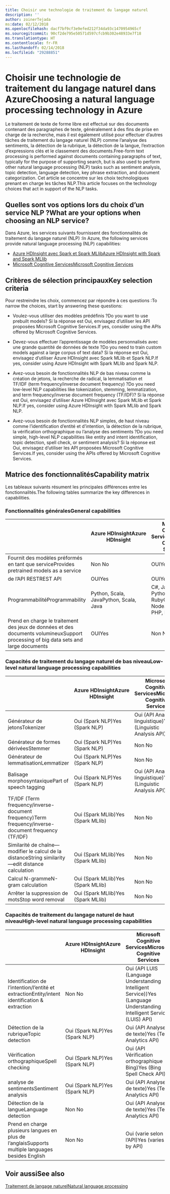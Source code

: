 ```yaml
---
title: Choisir une technologie de traitement du langage naturel
description: ''
author: zoinerTejada
ms:date: 02/12/2018
ms.openlocfilehash: dacf7bf9cf3e9efed212f34da93c1470954965cf
ms.sourcegitcommit: 90cf2de795e50571d597cfcb9b302e48933e7f18
ms.translationtype: HT
ms.contentlocale: fr-FR
ms.lasthandoff: 02/14/2018
ms.locfileid: "29288851"
---
```

# <a name="choosing-a-natural-language-processing-technology-in-azure"></a><span data-ttu-id="41a9a-102">Choisir une technologie de traitement du langage naturel dans Azure</span><span class="sxs-lookup"><span data-stu-id="41a9a-102">Choosing a natural language processing technology in Azure</span></span>

<span data-ttu-id="41a9a-103">Le traitement de texte de forme libre est effectué sur des documents contenant des paragraphes de texte, généralement à des fins de prise en charge de la recherche, mais il est également utilisé pour effectuer d’autres tâches de traitement du langage naturel (NLP) comme l’analyse des sentiments, la détection de la rubrique, la détection de la langue, l’extraction d’expressions clés et le classement des documents.</span><span class="sxs-lookup"><span data-stu-id="41a9a-103">Free-form text processing is performed against documents containing paragraphs of text, typically for the purpose of supporting search, but is also used to perform other natural language processing (NLP) tasks such as sentiment analysis, topic detection, language detection, key phrase extraction, and document categorization.</span></span> <span data-ttu-id="41a9a-104">Cet article se concentre sur les choix technologiques prenant en charge les tâches NLP.</span><span class="sxs-lookup"><span data-stu-id="41a9a-104">This article focuses on the technology choices that act in support of the NLP tasks.</span></span>

## <a name="what-are-your-options-when-choosing-an-nlp-service"></a><span data-ttu-id="41a9a-105">Quelles sont vos options lors du choix d’un service NLP ?</span><span class="sxs-lookup"><span data-stu-id="41a9a-105">What are your options when choosing an NLP service?</span></span>

<span data-ttu-id="41a9a-106">Dans Azure, les services suivants fournissent des fonctionnalités de traitement du langage naturel (NLP) :</span><span class="sxs-lookup"><span data-stu-id="41a9a-106">In Azure, the following services provide natural language processing (NLP) capabilities:</span></span>

- [<span data-ttu-id="41a9a-107">Azure HDInsight avec Spark et Spark MLlib</span><span class="sxs-lookup"><span data-stu-id="41a9a-107">Azure HDInsight with Spark and Spark MLlib</span></span>](/azure/hdinsight/spark/apache-spark-overview)
- [<span data-ttu-id="41a9a-108">Microsoft Cognitive Services</span><span class="sxs-lookup"><span data-stu-id="41a9a-108">Microsoft Cognitive Services</span></span>](/azure/#pivot=products&panel=cognitive)

## <a name="key-selection-criteria"></a><span data-ttu-id="41a9a-109">Critères de sélection principaux</span><span class="sxs-lookup"><span data-stu-id="41a9a-109">Key selection criteria</span></span>

<span data-ttu-id="41a9a-110">Pour restreindre les choix, commencez par répondre à ces questions :</span><span class="sxs-lookup"><span data-stu-id="41a9a-110">To narrow the choices, start by answering these questions:</span></span>

- <span data-ttu-id="41a9a-111">Voulez-vous utiliser des modèles prédéfinis ?</span><span class="sxs-lookup"><span data-stu-id="41a9a-111">Do you want to use prebuilt models?</span></span> <span data-ttu-id="41a9a-112">Si la réponse est Oui, envisagez d’utiliser les API proposées Microsoft Cognitive Services.</span><span class="sxs-lookup"><span data-stu-id="41a9a-112">If yes, consider using the APIs offered by Microsoft Cognitive Services.</span></span>

- <span data-ttu-id="41a9a-113">Devez-vous effectuer l’apprentissage de modèles personnalisés avec une grande quantité de données de texte ?</span><span class="sxs-lookup"><span data-stu-id="41a9a-113">Do you need to train custom models against a large corpus of text data?</span></span> <span data-ttu-id="41a9a-114">Si la réponse est Oui, envisagez d’utiliser Azure HDInsight avec Spark MLlib et Spark NLP.</span><span class="sxs-lookup"><span data-stu-id="41a9a-114">If yes, consider using Azure HDInsight with Spark MLlib and Spark NLP.</span></span>

- <span data-ttu-id="41a9a-115">Avez-vous besoin de fonctionnalités NLP de bas niveau comme la création de jetons, la recherche de radical, la lemmatisation et TF/IDF (term frequency/inverse document frequency) ?</span><span class="sxs-lookup"><span data-stu-id="41a9a-115">Do you need low-level NLP capabilities like tokenization, stemming, lemmatization, and term frequency/inverse document frequency (TF/IDF)?</span></span> <span data-ttu-id="41a9a-116">Si la réponse est Oui, envisagez d’utiliser Azure HDInsight avec Spark MLlib et Spark NLP.</span><span class="sxs-lookup"><span data-stu-id="41a9a-116">If yes, consider using Azure HDInsight with Spark MLlib and Spark NLP.</span></span>

- <span data-ttu-id="41a9a-117">Avez-vous besoin de fonctionnalités NLP simples, de haut niveau comme l’identification d’entité et d’intention, la détection de la rubrique, la vérification orthographique ou l’analyse des sentiments ?</span><span class="sxs-lookup"><span data-stu-id="41a9a-117">Do you need simple, high-level NLP capabilities like entity and intent identification, topic detection, spell check, or sentiment analysis?</span></span> <span data-ttu-id="41a9a-118">Si la réponse est Oui, envisagez d’utiliser les API proposées Microsoft Cognitive Services.</span><span class="sxs-lookup"><span data-stu-id="41a9a-118">If yes, consider using the APIs offered by Microsoft Cognitive Services.</span></span>

## <a name="capability-matrix"></a><span data-ttu-id="41a9a-119">Matrice des fonctionnalités</span><span class="sxs-lookup"><span data-stu-id="41a9a-119">Capability matrix</span></span>

<span data-ttu-id="41a9a-120">Les tableaux suivants résument les principales différences entre les fonctionnalités.</span><span class="sxs-lookup"><span data-stu-id="41a9a-120">The following tables summarize the key differences in capabilities.</span></span>  

### <a name="general-capabilities"></a><span data-ttu-id="41a9a-121">Fonctionnalités générales</span><span class="sxs-lookup"><span data-stu-id="41a9a-121">General capabilities</span></span>

| | <span data-ttu-id="41a9a-122">Azure HDInsight</span><span class="sxs-lookup"><span data-stu-id="41a9a-122">Azure HDInsight</span></span> | <span data-ttu-id="41a9a-123">Microsoft Cognitive Services</span><span class="sxs-lookup"><span data-stu-id="41a9a-123">Microsoft Cognitive Services</span></span> |
| --- | --- | --- |
| <span data-ttu-id="41a9a-124">Fournit des modèles préformés en tant que service</span><span class="sxs-lookup"><span data-stu-id="41a9a-124">Provides pretrained models as a service</span></span> | <span data-ttu-id="41a9a-125">Non </span><span class="sxs-lookup"><span data-stu-id="41a9a-125">No</span></span> | <span data-ttu-id="41a9a-126">OUI</span><span class="sxs-lookup"><span data-stu-id="41a9a-126">Yes</span></span> |
| <span data-ttu-id="41a9a-127">de l’API REST</span><span class="sxs-lookup"><span data-stu-id="41a9a-127">REST API</span></span> | <span data-ttu-id="41a9a-128">OUI</span><span class="sxs-lookup"><span data-stu-id="41a9a-128">Yes</span></span> | <span data-ttu-id="41a9a-129">OUI</span><span class="sxs-lookup"><span data-stu-id="41a9a-129">Yes</span></span> |
| <span data-ttu-id="41a9a-130">Programmabilité</span><span class="sxs-lookup"><span data-stu-id="41a9a-130">Programmability</span></span> | <span data-ttu-id="41a9a-131">Python, Scala, Java</span><span class="sxs-lookup"><span data-stu-id="41a9a-131">Python, Scala, Java</span></span> | <span data-ttu-id="41a9a-132">C#, Java, Node.js, Python, PHP, Ruby</span><span class="sxs-lookup"><span data-stu-id="41a9a-132">C#, Java, Node.js, Python, PHP, Ruby</span></span> |
| <span data-ttu-id="41a9a-133">Prend en charge le traitement des jeux de données et des documents volumineux</span><span class="sxs-lookup"><span data-stu-id="41a9a-133">Support processing of big data sets and large documents</span></span> | <span data-ttu-id="41a9a-134">OUI</span><span class="sxs-lookup"><span data-stu-id="41a9a-134">Yes</span></span> | <span data-ttu-id="41a9a-135">Non </span><span class="sxs-lookup"><span data-stu-id="41a9a-135">No</span></span> |

### <a name="low-level-natural-language-processing-capabilities"></a><span data-ttu-id="41a9a-136">Capacités de traitement du langage naturel de bas niveau</span><span class="sxs-lookup"><span data-stu-id="41a9a-136">Low-level natural language processing capabilities</span></span>

| | <span data-ttu-id="41a9a-137">Azure HDInsight</span><span class="sxs-lookup"><span data-stu-id="41a9a-137">Azure HDInsight</span></span> | <span data-ttu-id="41a9a-138">Microsoft Cognitive Services</span><span class="sxs-lookup"><span data-stu-id="41a9a-138">Microsoft Cognitive Services</span></span> |  
| --- | --- | --- | 
| <span data-ttu-id="41a9a-139">Générateur de jetons</span><span class="sxs-lookup"><span data-stu-id="41a9a-139">Tokenizer</span></span> | <span data-ttu-id="41a9a-140">Oui (Spark NLP)</span><span class="sxs-lookup"><span data-stu-id="41a9a-140">Yes (Spark NLP)</span></span> | <span data-ttu-id="41a9a-141">Oui (API Analyse linguistique)</span><span class="sxs-lookup"><span data-stu-id="41a9a-141">Yes (Linguistic Analysis API)</span></span> |
| <span data-ttu-id="41a9a-142">Générateur de formes dérivées</span><span class="sxs-lookup"><span data-stu-id="41a9a-142">Stemmer</span></span> | <span data-ttu-id="41a9a-143">Oui (Spark NLP)</span><span class="sxs-lookup"><span data-stu-id="41a9a-143">Yes (Spark NLP)</span></span> | <span data-ttu-id="41a9a-144">Non </span><span class="sxs-lookup"><span data-stu-id="41a9a-144">No</span></span> |
| <span data-ttu-id="41a9a-145">Générateur de lemmatisation</span><span class="sxs-lookup"><span data-stu-id="41a9a-145">Lemmatizer</span></span> | <span data-ttu-id="41a9a-146">Oui (Spark NLP)</span><span class="sxs-lookup"><span data-stu-id="41a9a-146">Yes (Spark NLP)</span></span> | <span data-ttu-id="41a9a-147">Non </span><span class="sxs-lookup"><span data-stu-id="41a9a-147">No</span></span> |
| <span data-ttu-id="41a9a-148">Balisage morphosyntaxique</span><span class="sxs-lookup"><span data-stu-id="41a9a-148">Part of speech tagging</span></span> | <span data-ttu-id="41a9a-149">Oui (Spark NLP)</span><span class="sxs-lookup"><span data-stu-id="41a9a-149">Yes (Spark NLP)</span></span> | <span data-ttu-id="41a9a-150">Oui (API Analyse linguistique)</span><span class="sxs-lookup"><span data-stu-id="41a9a-150">Yes (Linguistic Analysis API)</span></span> |
| <span data-ttu-id="41a9a-151">TF/IDF (Term frequency/inverse-document frequency)</span><span class="sxs-lookup"><span data-stu-id="41a9a-151">Term frequency/inverse-document frequency (TF/IDF)</span></span> | <span data-ttu-id="41a9a-152">Oui (Spark MLlib)</span><span class="sxs-lookup"><span data-stu-id="41a9a-152">Yes (Spark MLlib)</span></span> | <span data-ttu-id="41a9a-153">Non </span><span class="sxs-lookup"><span data-stu-id="41a9a-153">No</span></span> |
| <span data-ttu-id="41a9a-154">Similarité de chaîne&mdash;modifier le calcul de la distance</span><span class="sxs-lookup"><span data-stu-id="41a9a-154">String similarity&mdash;edit distance calculation</span></span> | <span data-ttu-id="41a9a-155">Oui (Spark MLlib)</span><span class="sxs-lookup"><span data-stu-id="41a9a-155">Yes (Spark MLlib)</span></span> | <span data-ttu-id="41a9a-156">Non </span><span class="sxs-lookup"><span data-stu-id="41a9a-156">No</span></span> |
| <span data-ttu-id="41a9a-157">Calcul N-gramme</span><span class="sxs-lookup"><span data-stu-id="41a9a-157">N-gram calculation</span></span> | <span data-ttu-id="41a9a-158">Oui (Spark MLlib)</span><span class="sxs-lookup"><span data-stu-id="41a9a-158">Yes (Spark MLlib)</span></span> | <span data-ttu-id="41a9a-159">Non </span><span class="sxs-lookup"><span data-stu-id="41a9a-159">No</span></span> |
| <span data-ttu-id="41a9a-160">Arrêter la suppression de mots</span><span class="sxs-lookup"><span data-stu-id="41a9a-160">Stop word removal</span></span> | <span data-ttu-id="41a9a-161">Oui (Spark MLlib)</span><span class="sxs-lookup"><span data-stu-id="41a9a-161">Yes (Spark MLlib)</span></span> | <span data-ttu-id="41a9a-162">Non </span><span class="sxs-lookup"><span data-stu-id="41a9a-162">No</span></span> |

### <a name="high-level-natural-language-processing-capabilities"></a><span data-ttu-id="41a9a-163">Capacités de traitement du langage naturel de haut niveau</span><span class="sxs-lookup"><span data-stu-id="41a9a-163">High-level natural language processing capabilities</span></span>

| | <span data-ttu-id="41a9a-164">Azure HDInsight</span><span class="sxs-lookup"><span data-stu-id="41a9a-164">Azure HDInsight</span></span> | <span data-ttu-id="41a9a-165">Microsoft Cognitive Services</span><span class="sxs-lookup"><span data-stu-id="41a9a-165">Microsoft Cognitive Services</span></span> |
| --- | --- | --- | 
| <span data-ttu-id="41a9a-166">Identification de l’intention/l’entité et extraction</span><span class="sxs-lookup"><span data-stu-id="41a9a-166">Entity/intent identification & extraction</span></span> | <span data-ttu-id="41a9a-167">Non </span><span class="sxs-lookup"><span data-stu-id="41a9a-167">No</span></span> | <span data-ttu-id="41a9a-168">Oui (API LUIS (Language Understanding Intelligent Service))</span><span class="sxs-lookup"><span data-stu-id="41a9a-168">Yes (Language Understanding Intelligent Service (LUIS) API)</span></span> |    
| <span data-ttu-id="41a9a-169">Détection de la rubrique</span><span class="sxs-lookup"><span data-stu-id="41a9a-169">Topic detection</span></span> | <span data-ttu-id="41a9a-170">Oui (Spark NLP)</span><span class="sxs-lookup"><span data-stu-id="41a9a-170">Yes (Spark NLP)</span></span> | <span data-ttu-id="41a9a-171">Oui (API Analyse de texte)</span><span class="sxs-lookup"><span data-stu-id="41a9a-171">Yes (Text Analytics API)</span></span> |
| <span data-ttu-id="41a9a-172">Vérification orthographique</span><span class="sxs-lookup"><span data-stu-id="41a9a-172">Spell checking</span></span> | <span data-ttu-id="41a9a-173">Oui (Spark NLP)</span><span class="sxs-lookup"><span data-stu-id="41a9a-173">Yes (Spark NLP)</span></span> | <span data-ttu-id="41a9a-174">Oui (API Vérification orthographique Bing)</span><span class="sxs-lookup"><span data-stu-id="41a9a-174">Yes (Bing Spell Check API)</span></span> |
| <span data-ttu-id="41a9a-175">analyse de sentiments</span><span class="sxs-lookup"><span data-stu-id="41a9a-175">Sentiment analysis</span></span> | <span data-ttu-id="41a9a-176">Oui (Spark NLP)</span><span class="sxs-lookup"><span data-stu-id="41a9a-176">Yes (Spark NLP)</span></span> | <span data-ttu-id="41a9a-177">Oui (API Analyse de texte)</span><span class="sxs-lookup"><span data-stu-id="41a9a-177">Yes (Text Analytics API)</span></span> |
| <span data-ttu-id="41a9a-178">Détection de la langue</span><span class="sxs-lookup"><span data-stu-id="41a9a-178">Language detection</span></span> | <span data-ttu-id="41a9a-179">Non </span><span class="sxs-lookup"><span data-stu-id="41a9a-179">No</span></span> | <span data-ttu-id="41a9a-180">Oui (API Analyse de texte)</span><span class="sxs-lookup"><span data-stu-id="41a9a-180">Yes (Text Analytics API)</span></span> |
| <span data-ttu-id="41a9a-181">Prend en charge plusieurs langues en plus de l’anglais</span><span class="sxs-lookup"><span data-stu-id="41a9a-181">Supports multiple languages besides English</span></span> | <span data-ttu-id="41a9a-182">Non </span><span class="sxs-lookup"><span data-stu-id="41a9a-182">No</span></span> | <span data-ttu-id="41a9a-183">Oui (varie selon l’API)</span><span class="sxs-lookup"><span data-stu-id="41a9a-183">Yes (varies by API)</span></span> |

## <a name="see-also"></a><span data-ttu-id="41a9a-184">Voir aussi</span><span class="sxs-lookup"><span data-stu-id="41a9a-184">See also</span></span>

[<span data-ttu-id="41a9a-185">Traitement de langage naturel</span><span class="sxs-lookup"><span data-stu-id="41a9a-185">Natural language processing</span></span>](../scenarios/natural-language-processing.md)